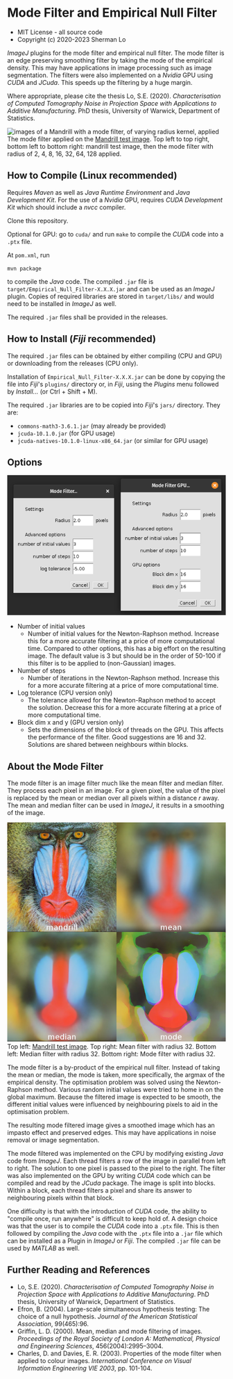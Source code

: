 # Mode Filter and Empirical Null Filter

* MIT License - all source code
* Copyright (c) 2020-2023 Sherman Lo

*ImageJ* plugins for the mode filter and empirical null filter. The mode filter
is an edge preserving smoothing filter by taking the mode of the empirical
density. This may have applications in image processing such as image
segmentation. The filters were also implemented on a *Nvidia* GPU using *CUDA*
and *JCuda*. This speeds up the filtering by a huge margin.

Where appropriate, please cite the thesis Lo, S.E. (2020). *Characterisation of
Computed Tomography Noise in Projection Space with Applications to Additive
Manufacturing*. PhD thesis, University of Warwick, Department of Statistics.

![images of a Mandrill with a mode filter, of varying radius kernel,
applied](mandrillExample.jpg)
The mode filter applied on the
[Mandrill test image](http://sipi.usc.edu/database/database.php?volume=misc).
Top left to top right, bottom left to bottom right: mandrill test image, then
the mode filter with radius of 2, 4, 8, 16, 32, 64, 128 applied.

## How to Compile (Linux recommended)

Requires *Maven* as well as *Java Runtime Environment* and *Java Development
Kit*. For the use of a *Nvidia* GPU, requires *CUDA Development Kit* which
should include a *nvcc* compiler.

Clone this repository.

Optional for GPU: go to `cuda/` and run `make` to compile the *CUDA* code into
a `.ptx` file.

At `pom.xml`, run

```shell
mvn package
```

to compile the *Java* code. The compiled `.jar` file is
`target/Empirical_Null_Filter-X.X.X.jar` and can be used as an *ImageJ* plugin.
Copies of required libraries are stored in `target/libs/` and would need to be
installed in *ImageJ* as well.

The required `.jar` files shall be provided in the releases.

## How to Install (*Fiji* recommended)

The required `.jar` files can be obtained by either compiling (CPU and GPU) or
downloading from the releases (CPU only).

Installation of `Empirical_Null_Filter-X.X.X.jar` can be done by copying the
file into *Fiji*'s `plugins/` directory or, in *Fiji*, using the *Plugins* menu
followed by *Install...* (or Ctrl + Shift + M).

The required `.jar` libraries are to be copied into *Fiji*'s `jars/` directory.
They are:

* `commons-math3-3.6.1.jar` (may already be provided)
* `jcuda-10.1.0.jar` (for GPU usage)
* `jcuda-natives-10.1.0-linux-x86_64.jar` (or similar for GPU usage)

## Options

![Screenshot of the GUI](filter_gui.png)

* Number of initial values
  * Number of initial values for the Newton-Raphson method. Increase this for a
    more accurate filtering at a price of more computational time. Compared to
    other options, this has a big effort on the resulting image. The default
    value is 3 but should be in the order of 50-100 if this filter is to be
    applied to (non-Gaussian) images.
* Number of steps
  * Number of iterations in the Newton-Raphson method. Increase this for a more
    accurate filtering at a price of more computational time.
* Log tolerance (CPU version only)
  * The tolerance allowed for the Newton-Raphson method to accept the solution.
    Decrease this for a more accurate filtering at a price of more computational
    time.
* Block dim x and y (GPU version only)
  * Sets the dimensions of the block of threads on the GPU. This affects the
    performance of the filter. Good suggestions are 16 and 32. Solutions are
    shared between neighbours within blocks.

## About the Mode Filter

The mode filter is an image filter much like the mean filter and median filter.
They process each pixel in an image. For a given pixel, the value of the pixel
is replaced by the mean or median over all pixels within a distance *r* away.
The mean and median filter can be used in *ImageJ*, it results in a smoothing of
the image.

![Mean, median and mode filter applied to an image of a Mandrill](filters.jpg)
Top left:
[Mandrill test image](http://sipi.usc.edu/database/database.php?volume=misc).
Top right: Mean filter with radius 32. Bottom left: Median filter with
radius 32. Bottom right: Mode filter with radius 32.

The mode filter is a by-product of the empirical null filter. Instead of taking
the mean or median, the mode is taken, more specifically, the argmax of the
empirical density. The optimisation problem was solved using the Newton-Raphson
method. Various random initial values were tried to home in on the global
maximum. Because the filtered image is expected to be smooth, the different
initial values were influenced by neighbouring pixels to aid in the optimisation
problem.

The resulting mode filtered image gives a smoothed image which has an impasto
effect and preserved edges. This may have applications in noise removal or image
segmentation.

The mode filtered was implemented on the CPU by modifying existing *Java* code
from *ImageJ*. Each thread filters a row of the image in parallel from left to
right. The solution to one pixel is passed to the pixel to the right. The filter
was also implemented on the GPU by writing *CUDA* code which can be compiled and
read by the *JCuda* package. The image is split into blocks. Within a block,
each thread filters a pixel and share its answer to neighbouring pixels within
that block.

One difficulty is that with the introduction of *CUDA* code, the ability to
"compile once, run anywhere" is difficult to keep hold of. A design choice was
that the user is to compile the *CUDA* code into a `.ptx` file. This is then
followed by compiling the *Java* code with the `.ptx` file into a `.jar` file
which can be installed as a Plugin in *ImageJ* or *Fiji*. The compiled `.jar`
file can be used by *MATLAB* as well.

## Further Reading and References

* Lo, S.E. (2020). *Characterisation of Computed Tomography Noise in Projection
  Space with Applications to Additive Manufacturing*. PhD thesis, University of
  Warwick, Department of Statistics.
* Efron, B. (2004). Large-scale simultaneous hypothesis testing: The choice of a
  null hypothesis. *Journal of the American Statistical Association*,
  99(465):96.
* Griffin, L. D. (2000). Mean, median and mode filtering of images. *Proceedings
  of the Royal Society of London A: Mathematical, Physical and Engineering
  Sciences*, 456(2004):2995–3004.
* Charles, D. and Davies, E. R. (2003). Properties of the mode filter when
  applied to colour images. *International Conference on Visual Information
  Engineering VIE 2003*, pp. 101-104.
